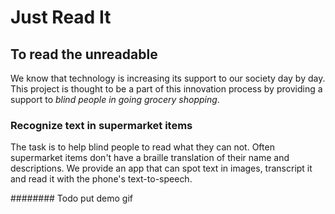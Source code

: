 # Just Read It
## To read the unreadable 
We know that technology is increasing its support to our society day by day. This project is thought to be a part of this innovation process by providing a support to *blind people in going grocery shopping*.

### Recognize text in supermarket items
The task is to help blind people to read what they can not. Often supermarket items don't have a braille translation of their name and descriptions. We provide an app that can spot text in images, transcript it and read it with the phone's text-to-speech.

######## Todo put demo gif

